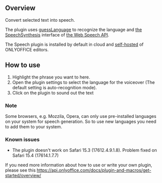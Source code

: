 ## Overview

Convert selected text into speech. 

The plugin uses [guessLanguage][1] to recognize the language and [the SpeechSynthesis][2] interface of [the Web Speech API][3]. 

The Speech plugin is installed by default in cloud and [self-hosted][4] of ONLYOFFICE editors. 

## How to use

1. Highlight the phrase you want to here.
2. Open the plugin settings to select the language for the voiceover (The default setting is auto-recognition mode).
3. Click on the plugin to sound out the text

### Note

Some browsers, e.g. Mozzila, Opera, can only use pre-installed languages on your system for speech generation.
So to use new languages you need to add them to your system.

### Known issues

* The plugin doesn't work on Safari 15.3 (17612.4.9.1.8). Problem fixed on Safari 15.4 (17614.1.7.7)

If you need more information about how to use or write your own plugin, please see this https://api.onlyoffice.com/docs/plugin-and-macros/get-started/overview/

  [1]: https://richtr.github.io/guessLanguage.js/
  [2]: https://developer.mozilla.org/en-US/docs/Web/API/SpeechSynthesis
  [3]: https://developer.mozilla.org/en-US/docs/Web/API/Web_Speech_API
  [4]: https://github.com/ONLYOFFICE/DocumentServer
